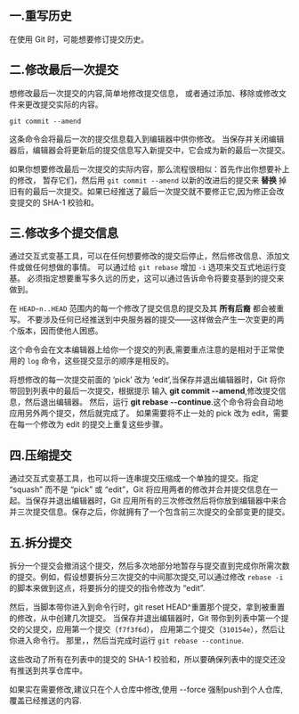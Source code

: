 ## 一.重写历史

在使用 Git 时，可能想要修订提交历史。

## 二.修改最后一次提交

想修改最后一次提交的内容,简单地修改提交信息， 或者通过添加、移除或修改文件来更改提交实际的内容。

```
git commit --amend
```

这条命令会将最后一次的提交信息载入到编辑器中供你修改。 当保存并关闭编辑器后，编辑器会将更新后的提交信息写入新提交中，它会成为新的最后一次提交。

如果你想要修改最后一次提交的实际内容，那么流程很相似：首先作出你想要补上的修改， 暂存它们，然后用 `git commit --amend` 以新的改进后的提交来 **替换** 掉旧有的最后一次提交。如果已经推送了最后一次提交就不要修正它,因为修正会改变提交的 SHA-1 校验和。

## 三.修改多个提交信息

 通过交互式变基工具，可以在任何想要修改的提交后停止，然后修改信息、添加文件或做任何想做的事情。 可以通过给 `git rebase` 增加 `-i` 选项来交互式地运行变基。 必须指定想要重写多久远的历史，这可以通过告诉命令将要变基到的提交来做到。

在 `HEAD~n..HEAD` 范围内的每一个修改了提交信息的提交及其 **所有后裔** 都会被重写。 不要涉及任何已经推送到中央服务器的提交——这样做会产生一次变更的两个版本，因而使他人困惑。

这个命令会在文本编辑器上给你一个提交的列表,需要重点注意的是相对于正常使用的 `log` 命令，这些提交显示的顺序是相反的。

将想修改的每一次提交前面的 ‘pick’ 改为 ‘edit’,当保存并退出编辑器时，Git 将你带回到列表中的最后一次提交，根据提示 输入 **git commit --amend**,修改提交信息，然后退出编辑器。 然后，运行 **git rebase --continue**.这个命令将会自动地应用另外两个提交，然后就完成了。 如果需要将不止一处的 pick 改为 edit，需要在每一个修改为 edit 的提交上重复这些步骤。 



## 四.压缩提交

通过交互式变基工具，也可以将一连串提交压缩成一个单独的提交。指定 “squash” 而不是 “pick” 或 “edit”，Git 将应用两者的修改并合并提交信息在一起。当保存并退出编辑器时，Git 应用所有的三次修改然后将你放到编辑器中来合并三次提交信息。保存之后，你就拥有了一个包含前三次提交的全部变更的提交。



## 五.拆分提交

拆分一个提交会撤消这个提交，然后多次地部分地暂存与提交直到完成你所需次数的提交。例如，假设想要拆分三次提交的中间那次提交,可以通过修改 `rebase -i` 的脚本来做到这点，将要拆分的提交的指令修改为 “edit”.

然后，当脚本带你进入到命令行时，git reset HEAD^重置那个提交，拿到被重置的修改，从中创建几次提交。 当保存并退出编辑器时，Git 带你到列表中第一个提交的父提交，应用第一个提交（`f7f3f6d`）， 应用第二个提交（`310154e`），然后让你进入命令行。 那里，，然后当完成时运行 `git rebase --continue`.

这些改动了所有在列表中的提交的 SHA-1 校验和，所以要确保列表中的提交还没有推送到共享仓库中。

 如果实在需要修改,建议只在个人仓库中修改,使用 --force 强制push到个人仓库,覆盖已经推送的内容.